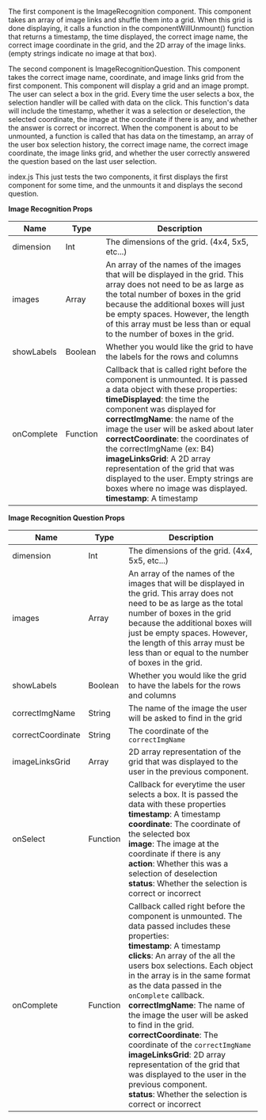 The first component is the ImageRecognition component. This component takes an array of image links and shuffle them into a grid. When this grid is done displaying, it calls a function in the componentWillUnmount() function that returns a timestamp, the time displayed, the correct image name, the correct image coordinate in the grid, and the 2D array of the image links. (empty strings indicate no image at that box).

The second component is ImageRecognitionQuestion. This component takes the correct image name, coordinate, and image links grid from the first component. This component will display a grid and an image prompt. The user can select a box in the grid. Every time the user selects a box, the selection handler will be called with data on the click. This function's data will include the timestamp, whether it was a selection or deselection, the selected coordinate, the image at the coordinate if there is any, and whether the answer is correct or incorrect. When the component is about to be unmounted, a function is called that has data on the timestamp, an array of the user box selection history, the correct image name, the correct image coordinate, the image links grid, and whether the user correctly answered the question based on the last user selection.

index.js
This just tests the two components, it first displays the first component for some time, and the unmounts it and displays the second question.


**Image Recognition Props**


| Name | Type | Description|
| ------------- | ------------- | ------------- |
| dimension | Int | The dimensions of the grid. (4x4, 5x5, etc...) |
| images | Array | An array of the names of the images that will be displayed in the grid. This array does not need to be as large as the total number of boxes in the grid because the additional boxes will just be empty spaces. However, the length of this array must be less than or equal to the number of boxes in the grid. |
| showLabels | Boolean | Whether you would like the grid to have the labels for the rows and columns |
| onComplete | Function | Callback that is called right before the component is unmounted. It is passed a data object with these properties: </br>**timeDisplayed**: the time the component was displayed for</br>**correctImgName**: the name of the image the user will be asked about later</br>**correctCoordinate**: the coordinates of the correctImgName (ex: B4)</br>**imageLinksGrid**: A 2D array representation of the grid that was displayed to the user. Empty strings are boxes where no image was displayed.</br>**timestamp**: A timestamp |


**Image Recognition Question Props** 


| Name | Type | Description |
| ------------- | ------------- | ------------- |
| dimension | Int | The dimensions of the grid. (4x4, 5x5, etc...) |
| images | Array | An array of the names of the images that will be displayed in the grid. This array does not need to be as large as the total number of boxes in the grid because the additional boxes will just be empty spaces. However, the length of this array must be less than or equal to the number of boxes in the grid. |
| showLabels | Boolean | Whether you would like the grid to have the labels for the rows and columns |
| correctImgName | String | The name of the image the user will be asked to find in the grid |
| correctCoordinate | String | The coordinate of the `correctImgName`|
| imageLinksGrid | Array | 2D array representation of the grid that was displayed to the user in the previous component. |
| onSelect | Function | Callback for everytime the user selects a box. It is passed the data with these properties  <br/>**timestamp**: A timestamp <br/>**coordinate**: The coordinate of the selected box <br/>**image**: The image at the coordinate if there is any</br>**action**: Whether this was a selection of deselection <br/>**status**: Whether the selection is correct or incorrect<br/> |
| onComplete | Function | Callback called right before the component is unmounted. The data passed includes these properties: <br/>**timestamp**: A timestamp<br/>**clicks**: An array of the all the users box selections. Each object in the array is in the same format as the data passed in the `onComplete` callback.<br/>**correctImgName**: The name of the image the user will be asked to find in the grid.</br>**correctCoordinate**: The coordinate of the `correctImgName`</br>**imageLinksGrid**: 2D array representation of the grid that was displayed to the user in the previous component.</br>**status**: Whether the selection is correct or incorrect
